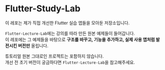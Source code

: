 # Flutter-Study-Lab

이 레포는 제가 직접 개선한 Flutter 실습 앱들을 모아둔 저장소입니다.

`Flutter-Lecture-Lab`에는 강의를 따라 만든 원본 예제들이 들어갑니다.  
이 레포에는 그 예제들을 바탕으로 **구조를 바꾸고, 기능을 추가하고, 실제 사용 앱처럼 발전시킨 버전만** 올립니다.

튜토리얼 원본 그대로인 프로젝트는 포함하지 않습니다.  
개선 전 초기 버전이 궁금하다면 `Flutter-Lecture-Lab`을 참고해주세요.
